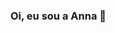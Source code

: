 ### Oi, eu sou a Anna 👋

<!--
**acretelli/acretelli** is a ✨ _special_ ✨ repository because its `README.md` (this file) appears on your GitHub profile.

Sou desenvolvedora frontend, estudando para ser fullstack 😎

🏢 Atualmente, trabalho como autônoma no desenvolvimento de websites para pequenas empresas
📚 Cursando o bootcamp de Web Full Stack Development na https://www.labenu.com.br/ e o curso online de UX na https://ebac.art.br/
⚙️ Estão presentes na minha rotina diária: .js, .html, .css, .json, .php, .ai, .xd, .svg, .png, .jpg
🚀 As ferramentas que mais uso são ReactJs, NodeJs, Wordpress, Git e o Pacote Adobe. Em breve, Typescript, SQL, Python e Blender
🧯 Estou cada vez mais aderindo à rotina de testes nas minhas aplicações, com a ajuda de react-testing-library e Jest
🎨 No meu tempo livre, estou tentando aprender a desenhar (desenho básico e ilustração 3d) 🙈

Você pode encontrar mais do meu trabalho 🌎:
💼 No meu perfil do linkedin https://www.linkedin.com/in/annacbfernandes/
🌐 No meu portfólio https://acretelli.github.io/, voltado para projetos profissionais e de ensino na área de desenvolvimento web
🎨 No meu perfil no behance https://www.behance.net/annacbfernandes, voltado para trabalhos de desenvolvimento de layout e infografia
